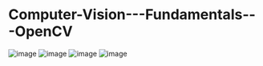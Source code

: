 # Computer-Vision---Fundamentals---OpenCV

![image](https://github.com/RituRajKumarWork/Computer-Vision---Fundamentals---OpenCV/assets/126075558/7869089e-fbb8-40ac-8e49-d3e4d9b43adb)
![image](https://github.com/RituRajKumarWork/Computer-Vision---Fundamentals---OpenCV/assets/126075558/4fd54cf3-821c-4a8a-84fb-204d9ab4d6a6)
![image](https://github.com/RituRajKumarWork/Computer-Vision---Fundamentals---OpenCV/assets/126075558/86920099-48e8-4ea2-b965-62647152b254)
![image](https://github.com/RituRajKumarWork/Computer-Vision---Fundamentals---OpenCV/assets/126075558/7338f3df-c21e-42fb-970e-b68b1bbf44e4)

